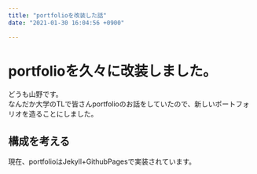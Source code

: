 ```yaml
---
title: "portfolioを改装した話"
date: "2021-01-30 16:04:56 +0900"

---
```

# portfolioを久々に改装しました。
どうも山野です。  
なんだか大学のTLで皆さんportfolioのお話をしていたので、新しいポートフォリオを造ることにしました。  
## 構成を考える
現在、portfolioはJekyll+GithubPagesで実装されています。